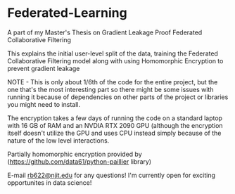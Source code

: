 # Federated-Learning
A part of my Master's Thesis on Gradient Leakage Proof Federated Collaborative Filtering

This explains the initial user-level split of the data, training the Federated Collaborative Filtering model along with using Homomorphic Encryption to prevent gradient leakage

NOTE - This is only about 1/6th of the code for the entire project, but the one that's the most interesting part so there might be some issues with running it because of dependencies on other parts of the project or libraries you might need to install.

The encryption takes a few days of running the code on a standard laptop with 16 GB of RAM and an NVDIA RTX 2090 GPU (although the encryption itself doesn't utilize the GPU and uses CPU instead simply because of the nature of the low level interactions. 

Partially homomorphic encryption provided by (https://github.com/data61/python-paillier library)

E-mail rb622@njit.edu for any questions! I'm currently open for exciting opportunites in data science!
